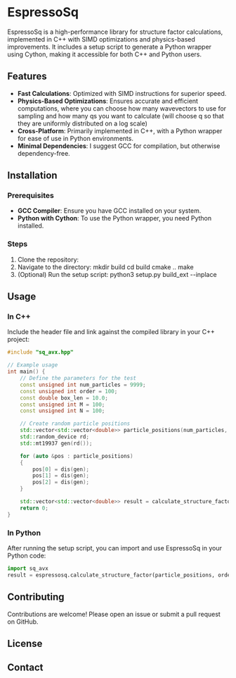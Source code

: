 
# EspressoSq

EspressoSq is a high-performance library for structure factor calculations, implemented in C++ with SIMD optimizations and physics-based improvements. It includes a setup script to generate a Python wrapper using Cython, making it accessible for both C++ and Python users.

## Features

- **Fast Calculations**: Optimized with SIMD instructions for superior speed.
- **Physics-Based Optimizations**: Ensures accurate and efficient computations, where you can choose how many wavevectors to use for sampling and how many qs you want to calculate (will choose q so that they are uniformly distributed on a log scale)
- **Cross-Platform**: Primarily implemented in C++, with a Python wrapper for ease of use in Python environments.
- **Minimal Dependencies**: I suggest GCC for compilation, but otherwise dependency-free.

## Installation

### Prerequisites

- **GCC Compiler**: Ensure you have GCC installed on your system.
- **Python with Cython**: To use the Python wrapper, you need Python installed.

### Steps

1. Clone the repository:
2. Navigate to the directory:
    mkdir build
    cd build
    cmake ..
    make
3. (Optional) Run the setup script:
    python3 setup.py build_ext --inplace

## Usage

### In C++

Include the header file and link against the compiled library in your C++ project:
```cpp
#include "sq_avx.hpp"

// Example usage
int main() {
    // Define the parameters for the test
    const unsigned int num_particles = 9999;
    const unsigned int order = 100;
    const double box_len = 10.0;
    const unsigned int M = 100;
    const unsigned int N = 100;

    // Create random particle positions
    std::vector<std::vector<double>> particle_positions(num_particles, std::vector<double>(3));
    std::random_device rd;
    std::mt19937 gen(rd());

    for (auto &pos : particle_positions)
    {
        pos[0] = dis(gen);
        pos[1] = dis(gen);
        pos[2] = dis(gen);
    }

    std::vector<std::vector<double>> result = calculate_structure_factor(particle_positions, order, box_len, M, N);
    return 0;
}
```

### In Python

After running the setup script, you can import and use EspressoSq in your Python code:
```python
import sq_avx
result = espressosq.calculate_structure_factor(particle_positions, order, box_len, M, N)

```

## Contributing

Contributions are welcome! Please open an issue or submit a pull request on GitHub.

## License


## Contact

